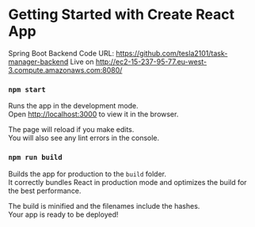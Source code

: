 # Getting Started with Create React App
Spring Boot Backend Code URL: https://github.com/tesla2101/task-manager-backend
Live on http://ec2-15-237-95-77.eu-west-3.compute.amazonaws.com:8080/

### `npm start`

Runs the app in the development mode.\
Open [http://localhost:3000](http://localhost:3000) to view it in the browser.

The page will reload if you make edits.\
You will also see any lint errors in the console.

### `npm run build`

Builds the app for production to the `build` folder.\
It correctly bundles React in production mode and optimizes the build for the best performance.

The build is minified and the filenames include the hashes.\
Your app is ready to be deployed!



